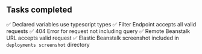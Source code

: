 ## Tasks completed

✅ Declared variables use typescript types
✅ Filter Endpoint accepts all valid requests
✅ 404 Error for request not including query
✅ Remote Beanstalk URL accepts valid request
✅ Elastic Beanstalk screenshot included in <code>deployments screenshot</code> directory
